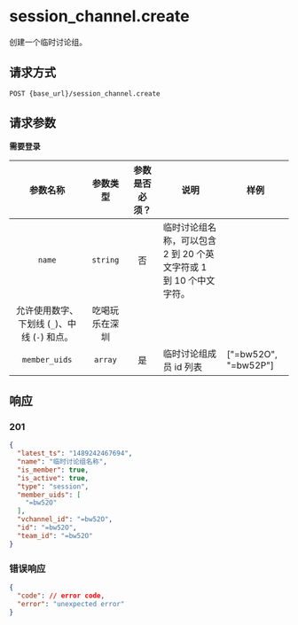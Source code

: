 # session_channel.create

创建一个临时讨论组。

## 请求方式

```
POST {base_url}/session_channel.create
```

## 请求参数

**需要登录**

| 参数名称 | 参数类型 | 参数是否必须？ | 说明 | 样例 |
|:--------:|:--------:|:--------------:|------|------|
| `name` | `string` | 否 | 临时讨论组名称，可以包含 2 到 20 个英文字符或 1 到 10 个中文字符。
允许使用数字、下划线 (`_`)、中线 (`-`) 和点。 | 吃喝玩乐在深圳 |
| `member_uids` | `array` | 是 | 临时讨论组成员 id 列表 | ["=bw52O", "=bw52P"] |

## 响应

### 201

```json
{
  "latest_ts": "1489242467694",
  "name": "临时讨论组名称",
  "is_member": true,
  "is_active": true,
  "type": "session",
  "member_uids": [
    "=bw52O"
  ],
  "vchannel_id": "=bw52O",
  "id": "=bw52O",
  "team_id": "=bw52O"
}
```
### 错误响应

```json
{
  "code": // error code,
  "error": "unexpected error"
}
```

<!-- generated by gen_doc.js -->
